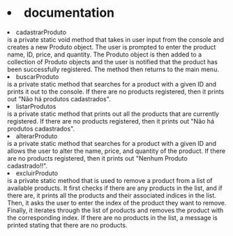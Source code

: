 
 <h1><li>documentation</li></h1>
 
<li>cadastrarProduto</li>
        is a private static void method that takes in user input from the console and creates a new Produto object.
        The user is prompted to enter the product name, ID, price, and quantity. The Produto object is then added to a collection of Produto objects
        and the user is notified that the product has been successfully registered. The method then returns to the main menu.

<li>buscarProduto</li>
        is a private static method that searches for a product with a given ID and prints it out to the console.
        If there are no products registered, then it prints out "Não há produtos cadastrados".

<li>listarProdutos</li>
        is a private static method that prints out all the products that are currently registered.
        If there are no products registered, then it prints out "Não há produtos cadastrados".

<li>alterarProduto</li>
        is a private static method that searches for a product with a given ID and allows the user to alter the name, price, and quantity of the product.
        If there are no products registered, then it prints out "Nenhum Produto cadastrado!!".



<li>excluirProduto</li>
        is a private static method that is used to remove a product from a list of available products.
        It first checks if there are any products in the list, and if there are, it prints all the products and their associated indices in the list.
        Then, it asks the user to enter the index of the product they want to remove.
        Finally, it iterates through the list of products and removes the product with the corresponding index.
        If there are no products in the list, a message is printed stating that there are no products.
    
 
   
 


